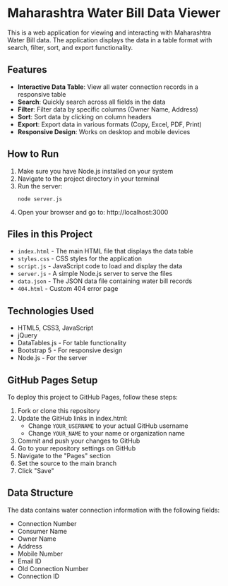 # Maharashtra Water Bill Data Viewer

This is a web application for viewing and interacting with Maharashtra Water Bill data. The application displays the data in a table format with search, filter, sort, and export functionality.

## Features

- **Interactive Data Table**: View all water connection records in a responsive table
- **Search**: Quickly search across all fields in the data
- **Filter**: Filter data by specific columns (Owner Name, Address)
- **Sort**: Sort data by clicking on column headers
- **Export**: Export data in various formats (Copy, Excel, PDF, Print)
- **Responsive Design**: Works on desktop and mobile devices

## How to Run

1. Make sure you have Node.js installed on your system
2. Navigate to the project directory in your terminal
3. Run the server:
   ```
   node server.js
   ```
4. Open your browser and go to: http://localhost:3000

## Files in this Project

- `index.html` - The main HTML file that displays the data table
- `styles.css` - CSS styles for the application
- `script.js` - JavaScript code to load and display the data
- `server.js` - A simple Node.js server to serve the files
- `data.json` - The JSON data file containing water bill records
- `404.html` - Custom 404 error page

## Technologies Used

- HTML5, CSS3, JavaScript
- jQuery
- DataTables.js - For table functionality
- Bootstrap 5 - For responsive design
- Node.js - For the server

## GitHub Pages Setup

To deploy this project to GitHub Pages, follow these steps:

1. Fork or clone this repository
2. Update the GitHub links in index.html:
   - Change `YOUR_USERNAME` to your actual GitHub username
   - Change `YOUR_NAME` to your name or organization name
3. Commit and push your changes to GitHub
4. Go to your repository settings on GitHub
5. Navigate to the "Pages" section
6. Set the source to the main branch
7. Click "Save"

## Data Structure

The data contains water connection information with the following fields:
- Connection Number
- Consumer Name
- Owner Name
- Address
- Mobile Number
- Email ID
- Old Connection Number
- Connection ID
